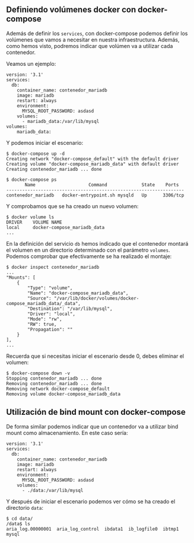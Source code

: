 

## [](https://iesgn.github.io/curso_docker_2021/sesion5/almacenamiento.html#definiendo-volúmenes-docker-con-docker-compose)Definiendo volúmenes docker con docker-compose

Además de definir los `services`, con docker-compose podemos definir los volúmenes que vamos a necesitar en nuestra infraestructura. Además, como hemos visto, podremos indicar que volúmen va a utilizar cada contenedor.

Veamos un ejemplo:

```
version: '3.1'
services:
  db:
    container_name: contenedor_mariadb
    image: mariadb
    restart: always
    environment:
      MYSQL_ROOT_PASSWORD: asdasd
    volumes:
      - mariadb_data:/var/lib/mysql
volumes:
    mariadb_data:
```

Y podemos iniciar el escenario:

```
$ docker-compose up -d
Creating network "docker-compose_default" with the default driver
Creating volume "docker-compose_mariadb_data" with default driver
Creating contenedor_mariadb ... done

$ docker-compose ps
       Name                    Command             State    Ports  
-------------------------------------------------------------------
contenedor_mariadb   docker-entrypoint.sh mysqld   Up      3306/tcp
```

Y comprobamos que se ha creado un nuevo volumen:

```
$ docker volume ls
DRIVER    VOLUME NAME
local     docker-compose_mariadb_data
...
```

En la definición del servicio `db` hemos indicado que el contenedor montará el volumen en un directorio determinado con el parámetro `volumes`. Podemos comprobar que efectivamente se ha realizado el montaje:

```
$ docker inspect contenedor_mariadb
...
"Mounts": [
    {
        "Type": "volume",
        "Name": "docker-compose_mariadb_data",
        "Source": "/var/lib/docker/volumes/docker-compose_mariadb_data/_data",
        "Destination": "/var/lib/mysql",
        "Driver": "local",
        "Mode": "rw",
        "RW": true,
        "Propagation": ""
    }
],
...
```

Recuerda que si necesitas iniciar el escenario desde 0, debes eliminar el volumen:

```
$ docker-compose down -v
Stopping contenedor_mariadb ... done
Removing contenedor_mariadb ... done
Removing network docker-compose_default
Removing volume docker-compose_mariadb_data
```

## [](https://iesgn.github.io/curso_docker_2021/sesion5/almacenamiento.html#utilización-de-bind-mount-con-docker-compose)Utilización de bind mount con docker-compose

De forma similar podemos indicar que un contenedor va a utilizar bind mount como almacenamiento. En este caso sería:

```
version: '3.1'
services:
  db:
    container_name: contenedor_mariadb
    image: mariadb
    restart: always
    environment:
      MYSQL_ROOT_PASSWORD: asdasd
    volumes:
      - ./data:/var/lib/mysql
```

Y después de iniciar el escenario podemos ver cómo se ha creado el directorio `data`:

```
$ cd data/
/data$ ls
aria_log.00000001  aria_log_control  ibdata1  ib_logfile0  ibtmp1  mysql
```